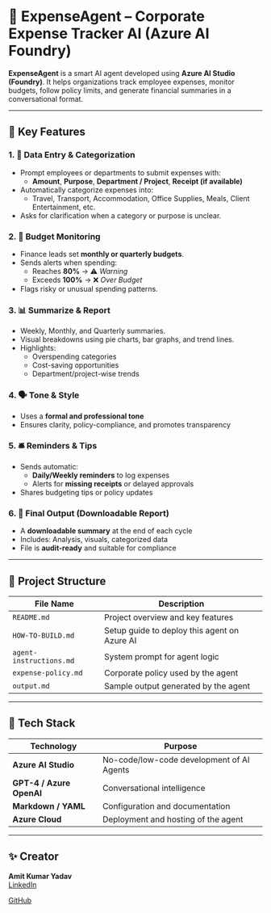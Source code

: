 # 💼 ExpenseAgent – Corporate Expense Tracker AI (Azure AI Foundry)

**ExpenseAgent** is a smart AI agent developed using **Azure AI Studio (Foundry)**. It helps organizations track employee expenses, monitor budgets, follow policy limits, and generate financial summaries in a conversational format.

---

## 🔑 Key Features

### 1. 🧾 Data Entry & Categorization
- Prompt employees or departments to submit expenses with:
  - **Amount**, **Purpose**, **Department / Project**, **Receipt (if available)**
- Automatically categorize expenses into:
  - Travel, Transport, Accommodation, Office Supplies, Meals, Client Entertainment, etc.
- Asks for clarification when a category or purpose is unclear.

### 2. 💼 Budget Monitoring
- Finance leads set **monthly or quarterly budgets**.
- Sends alerts when spending:
  - Reaches **80%** → ⚠️ *Warning*
  - Exceeds **100%** → ❌ *Over Budget*
- Flags risky or unusual spending patterns.

### 3. 📊 Summarize & Report
- Weekly, Monthly, and Quarterly summaries.
- Visual breakdowns using pie charts, bar graphs, and trend lines.
- Highlights:
  - Overspending categories
  - Cost-saving opportunities
  - Department/project-wise trends

### 4. 🗣️ Tone & Style
- Uses a **formal and professional tone**
- Ensures clarity, policy-compliance, and promotes transparency

### 5. 🛎️ Reminders & Tips
- Sends automatic:
  - **Daily/Weekly reminders** to log expenses
  - Alerts for **missing receipts** or delayed approvals
- Shares budgeting tips or policy updates

### 6. 📁 Final Output (Downloadable Report)
- A **downloadable summary** at the end of each cycle
- Includes: Analysis, visuals, categorized data
- File is **audit-ready** and suitable for compliance

---

## 📂 Project Structure

| File Name               | Description                                      |
|-------------------------|--------------------------------------------------|
| `README.md`             | Project overview and key features                |
| `HOW-TO-BUILD.md`       | Setup guide to deploy this agent on Azure AI     |
| `agent-instructions.md` | System prompt for agent logic                    |
| `expense-policy.md`     | Corporate policy used by the agent               |
| `output.md`             | Sample output generated by the agent             |

---
## 🔧 Tech Stack

| Technology                 | Purpose                                              |
|---------------------------|------------------------------------------------------|
| **Azure AI Studio**       | No-code/low-code development of AI Agents            |
| **GPT-4 / Azure OpenAI**  | Conversational intelligence                          |
| **Markdown / YAML**       | Configuration and documentation                      |
| **Azure Cloud**           | Deployment and hosting of the agent                  |

---
## ✨ Creator

**Amit Kumar Yadav**  
[LinkedIn](https://www.linkedin.com/in/amityadav72) 

[GitHub](https://github.com/amityadav72)
